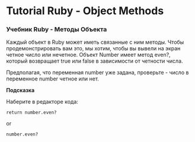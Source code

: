 # Tutorial Ruby - Object Methods

### Учебник Ruby - Методы Объекта

Каждый объект в Ruby может иметь связанные с ним методы. Чтобы продемонстрировать вам это, мы хотим, чтобы вы вывели на экран четное число или нечетное. Объект Number имеет метод even?, который возвращает true или false в зависимости от четности числа.

Предполагая, что переменная number уже задана, проверьте - число в переменное number четное или нет.

**Подсказка**

Наберите в редакторе кода:

`return number.even?`

or

`number.even?`